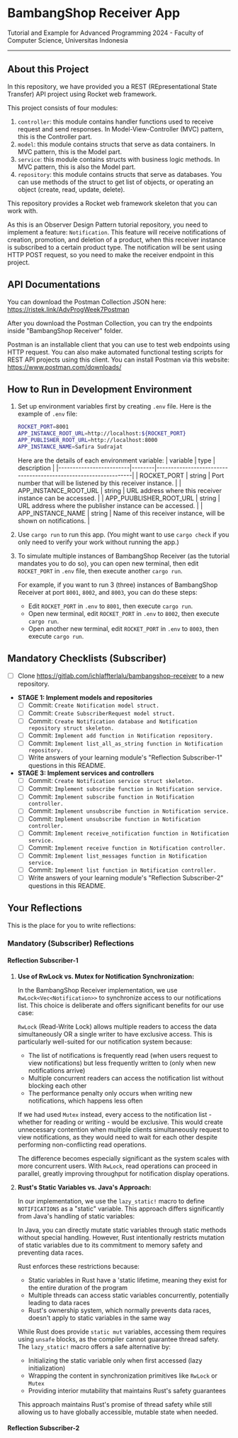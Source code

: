 # BambangShop Receiver App

Tutorial and Example for Advanced Programming 2024 - Faculty of Computer Science, Universitas Indonesia

---

## About this Project

In this repository, we have provided you a REST (REpresentational State Transfer) API project using Rocket web framework.

This project consists of four modules:

1.  `controller`: this module contains handler functions used to receive request and send responses.
    In Model-View-Controller (MVC) pattern, this is the Controller part.
2.  `model`: this module contains structs that serve as data containers.
    In MVC pattern, this is the Model part.
3.  `service`: this module contains structs with business logic methods.
    In MVC pattern, this is also the Model part.
4.  `repository`: this module contains structs that serve as databases.
    You can use methods of the struct to get list of objects, or operating an object (create, read, update, delete).

This repository provides a Rocket web framework skeleton that you can work with.

As this is an Observer Design Pattern tutorial repository, you need to implement a feature: `Notification`.
This feature will receive notifications of creation, promotion, and deletion of a product, when this receiver instance is subscribed to a certain product type.
The notification will be sent using HTTP POST request, so you need to make the receiver endpoint in this project.

## API Documentations

You can download the Postman Collection JSON here: https://ristek.link/AdvProgWeek7Postman

After you download the Postman Collection, you can try the endpoints inside "BambangShop Receiver" folder.

Postman is an installable client that you can use to test web endpoints using HTTP request.
You can also make automated functional testing scripts for REST API projects using this client.
You can install Postman via this website: https://www.postman.com/downloads/

## How to Run in Development Environment

1.  Set up environment variables first by creating `.env` file.
    Here is the example of `.env` file:
    ```bash
    ROCKET_PORT=8001
    APP_INSTANCE_ROOT_URL=http://localhost:${ROCKET_PORT}
    APP_PUBLISHER_ROOT_URL=http://localhost:8000
    APP_INSTANCE_NAME=Safira Sudrajat
    ```
    Here are the details of each environment variable:
    | variable | type | description |
    |-------------------------|--------|-----------------------------------------------------------------|
    | ROCKET_PORT | string | Port number that will be listened by this receiver instance. |
    | APP_INSTANCE_ROOT_URL | string | URL address where this receiver instance can be accessed. |
    | APP_PUUBLISHER_ROOT_URL | string | URL address where the publisher instance can be accessed. |
    | APP_INSTANCE_NAME | string | Name of this receiver instance, will be shown on notifications. |
2.  Use `cargo run` to run this app.
    (You might want to use `cargo check` if you only need to verify your work without running the app.)
3.  To simulate multiple instances of BambangShop Receiver (as the tutorial mandates you to do so),
    you can open new terminal, then edit `ROCKET_PORT` in `.env` file, then execute another `cargo run`.

    For example, if you want to run 3 (three) instances of BambangShop Receiver at port `8001`, `8002`, and `8003`, you can do these steps:

    - Edit `ROCKET_PORT` in `.env` to `8001`, then execute `cargo run`.
    - Open new terminal, edit `ROCKET_PORT` in `.env` to `8002`, then execute `cargo run`.
    - Open another new terminal, edit `ROCKET_PORT` in `.env` to `8003`, then execute `cargo run`.

## Mandatory Checklists (Subscriber)

- [ ] Clone https://gitlab.com/ichlaffterlalu/bambangshop-receiver to a new repository.
- **STAGE 1: Implement models and repositories**
  - [ ] Commit: `Create Notification model struct.`
  - [ ] Commit: `Create SubscriberRequest model struct.`
  - [ ] Commit: `Create Notification database and Notification repository struct skeleton.`
  - [ ] Commit: `Implement add function in Notification repository.`
  - [ ] Commit: `Implement list_all_as_string function in Notification repository.`
  - [ ] Write answers of your learning module's "Reflection Subscriber-1" questions in this README.
- **STAGE 3: Implement services and controllers**
  - [ ] Commit: `Create Notification service struct skeleton.`
  - [ ] Commit: `Implement subscribe function in Notification service.`
  - [ ] Commit: `Implement subscribe function in Notification controller.`
  - [ ] Commit: `Implement unsubscribe function in Notification service.`
  - [ ] Commit: `Implement unsubscribe function in Notification controller.`
  - [ ] Commit: `Implement receive_notification function in Notification service.`
  - [ ] Commit: `Implement receive function in Notification controller.`
  - [ ] Commit: `Implement list_messages function in Notification service.`
  - [ ] Commit: `Implement list function in Notification controller.`
  - [ ] Write answers of your learning module's "Reflection Subscriber-2" questions in this README.

## Your Reflections

This is the place for you to write reflections:

### Mandatory (Subscriber) Reflections

#### Reflection Subscriber-1

1. **Use of RwLock vs. Mutex for Notification Synchronization:**

   In the BambangShop Receiver implementation, we use `RwLock<Vec<Notification>>` to synchronize access to our notifications list. This choice is deliberate and offers significant benefits for our use case:

   `RwLock` (Read-Write Lock) allows multiple readers to access the data simultaneously OR a single writer to have exclusive access. This is particularly well-suited for our notification system because:

   - The list of notifications is frequently read (when users request to view notifications) but less frequently written to (only when new notifications arrive)
   - Multiple concurrent readers can access the notification list without blocking each other
   - The performance penalty only occurs when writing new notifications, which happens less often

   If we had used `Mutex` instead, every access to the notification list - whether for reading or writing - would be exclusive. This would create unnecessary contention when multiple clients simultaneously request to view notifications, as they would need to wait for each other despite performing non-conflicting read operations.

   The difference becomes especially significant as the system scales with more concurrent users. With `RwLock`, read operations can proceed in parallel, greatly improving throughput for notification display operations.

2. **Rust's Static Variables vs. Java's Approach:**

   In our implementation, we use the `lazy_static!` macro to define `NOTIFICATIONS` as a "static" variable. This approach differs significantly from Java's handling of static variables:

   In Java, you can directly mutate static variables through static methods without special handling. However, Rust intentionally restricts mutation of static variables due to its commitment to memory safety and preventing data races.

   Rust enforces these restrictions because:

   - Static variables in Rust have a 'static lifetime, meaning they exist for the entire duration of the program
   - Multiple threads can access static variables concurrently, potentially leading to data races
   - Rust's ownership system, which normally prevents data races, doesn't apply to static variables in the same way

   While Rust does provide `static mut` variables, accessing them requires using `unsafe` blocks, as the compiler cannot guarantee thread safety. The `lazy_static!` macro offers a safe alternative by:

   - Initializing the static variable only when first accessed (lazy initialization)
   - Wrapping the content in synchronization primitives like `RwLock` or `Mutex`
   - Providing interior mutability that maintains Rust's safety guarantees

   This approach maintains Rust's promise of thread safety while still allowing us to have globally accessible, mutable state when needed.

#### Reflection Subscriber-2

